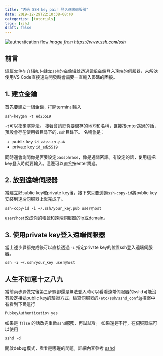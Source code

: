 ```yaml
---
title: "透過 SSH key pair 登入遠端伺服器"
date: 2019-12-29T22:10:38+08:00
categories: [tutorials]
tags: [ssh]
draft: false
---
```


![authentication flow](https://www.ssh.com/hubfs/Imported_Blog_Media/SSH_simplified_protocol_diagram-2.png)
*image from https://www.ssh.com/ssh*

## 前言
這篇文件在介紹如何建立ssh的金鑰組並透過這組金鑰登入遠端的伺服器，來解決使用VS Code直接遠端開發時會需要一直輸入密碼的困擾。

## 1. 建立金鑰
首先要建立一組金鑰，打開terminal輸入
```shell
ssh-keygen -t ed25519
```
`-t`可以指定演算法。
接著會詢問你要儲存的地方和名稱，直接按enter跳過的話，預設會存在使用者目錄下的`.ssh`目錄下。
名稱會是：
- public key `id_ed25519.pub`
- private key `id_ed25519`

同時還會詢問你是否要設定`passphrase`，像是通關密語。有設定的話，使用這把key登入時就要輸入。這邊可以直接按enter跳過。

## 2. 放到遠端伺服器
當建立好public key和private key後，接下來只要透過`ssh-copy-id`將public key安裝到遠端伺服器上就完成了。
```shell
ssh-copy-id -i ~/.ssh/your_key.pub user@host
```
`user@host`改成你的帳號和遠端伺服器的ip或domain。

## 3. 使用private key登入遠端伺服器
當上述步驟都完成後可以直接透過 `-i` 指定private key的位置ssh登入遠端伺服器。
```shell
ssh -i ~/.ssh/your_key user@host
```

## 人生不如意十之八九
當前兩步驟做完後第三步驟卻還是無法登入時可以看看遠端伺服器的sshd可能沒有設定接受public key的驗證方式，檢查伺服器的`/etc/ssh/sshd_config`檔案中有看到下面這行
```shell
PubkeyAuthentication yes
```
如果是 `false` 的話改完重啟`sshd`服務，再試試看。
如果還是不行，在伺服器端可以使用
```shell
sshd -d
```
開啟debug模式，看看是哪邊的問題。詳細內容參考 [sshd](https://www.ssh.com/academy/ssh/sshd)